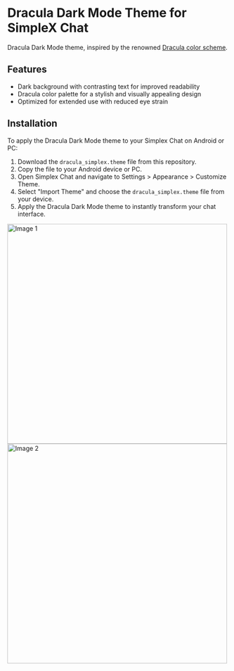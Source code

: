 # Dracula Dark Mode Theme for SimpleX Chat
Dracula Dark Mode theme, inspired by the renowned [Dracula color scheme](https://draculatheme.com/contribute#color-palette).

## Features
- Dark background with contrasting text for improved readability
- Dracula color palette for a stylish and visually appealing design
- Optimized for extended use with reduced eye strain

## Installation
To apply the Dracula Dark Mode theme to your Simplex Chat on Android or PC:

1. Download the `dracula_simplex.theme` file from this repository.
2. Copy the file to your Android device or PC.
3. Open Simplex Chat and navigate to Settings > Appearance > Customize Theme.
4. Select "Import Theme" and choose the `dracula_simplex.theme` file from your device.
5. Apply the Dracula Dark Mode theme to instantly transform your chat interface.

<img src="https://i.imgur.com/7se6zaV.png" alt="Image 1" height="500"> <img src="https://i.imgur.com/puIm4SG.png" alt="Image 2" height="500">
